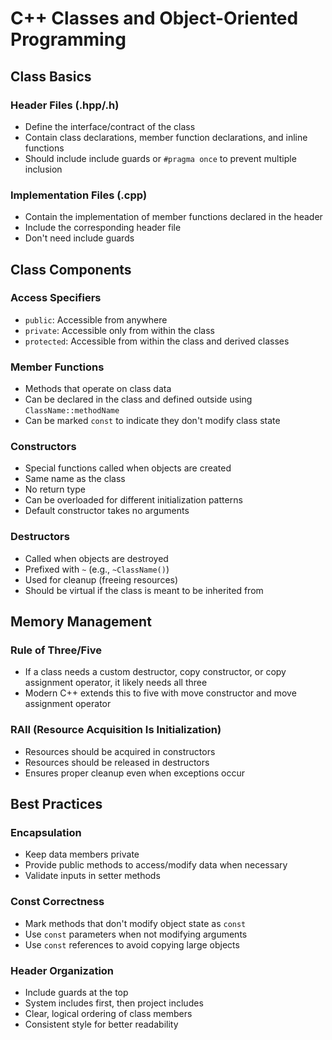 # C++ Classes and Object-Oriented Programming

## Class Basics

### Header Files (.hpp/.h)
- Define the interface/contract of the class
- Contain class declarations, member function declarations, and inline functions
- Should include include guards or `#pragma once` to prevent multiple inclusion

### Implementation Files (.cpp)
- Contain the implementation of member functions declared in the header
- Include the corresponding header file
- Don't need include guards

## Class Components

### Access Specifiers
- `public`: Accessible from anywhere
- `private`: Accessible only from within the class
- `protected`: Accessible from within the class and derived classes

### Member Functions
- Methods that operate on class data
- Can be declared in the class and defined outside using `ClassName::methodName`
- Can be marked `const` to indicate they don't modify class state

### Constructors
- Special functions called when objects are created
- Same name as the class
- No return type
- Can be overloaded for different initialization patterns
- Default constructor takes no arguments

### Destructors
- Called when objects are destroyed
- Prefixed with `~` (e.g., `~ClassName()`)
- Used for cleanup (freeing resources)
- Should be virtual if the class is meant to be inherited from

## Memory Management

### Rule of Three/Five
- If a class needs a custom destructor, copy constructor, or copy assignment operator, it likely needs all three
- Modern C++ extends this to five with move constructor and move assignment operator

### RAII (Resource Acquisition Is Initialization)
- Resources should be acquired in constructors
- Resources should be released in destructors
- Ensures proper cleanup even when exceptions occur

## Best Practices

### Encapsulation
- Keep data members private
- Provide public methods to access/modify data when necessary
- Validate inputs in setter methods

### Const Correctness
- Mark methods that don't modify object state as `const`
- Use `const` parameters when not modifying arguments
- Use `const` references to avoid copying large objects

### Header Organization
- Include guards at the top
- System includes first, then project includes
- Clear, logical ordering of class members
- Consistent style for better readability
